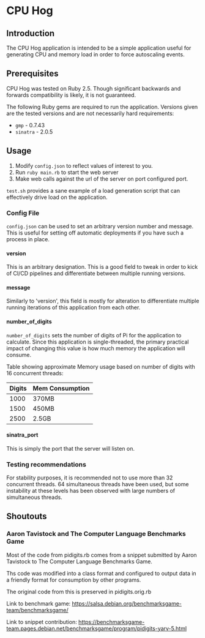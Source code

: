 # CPU Hog

## Introduction

The CPU Hog application is intended to be a simple application useful for generating
CPU and memory load in order to force autoscaling events.

## Prerequisites

CPU Hog was tested on Ruby 2.5. Though significant backwards and forwards
compatibility is likely, it is not guaranteed.

The following Ruby gems are required to run the application. Versions
given are the tested versions and are not necessarily hard requirements:

* `gmp` - 0.7.43
* `sinatra` - 2.0.5

## Usage

1. Modify `config.json` to reflect values of interest to you.
2. Run `ruby main.rb` to start the web server
3. Make web calls against the url of the server on port configured port.

`test.sh` provides a sane example of a load generation script that can
effectively drive load on the application.

### Config File

`config.json` can be used to set an arbitrary version number and message.
This is useful for setting off automatic deployments if you have such
a process in place.

#### version

This is an arbitrary designation. This is a good field to tweak in order
to kick of CI/CD pipelines and differentiate between multiple running
versions.

#### message
Similarly to 'version', this field is mostly for alteration to differentiate
multiple running iterations of this application from each other.

#### number_of_digits

`number_of_digits` sets the number of digits of Pi for the application to calculate.
Since this application is single-threaded, the primary practical impact
of changing this value is how much memory the application will consume.

Table showing approximate Memory usage based on number of digits with
16 concurrent threads:

|Digits | Mem Consumption|
|-----|-----|
|1000 |370MB|
|1500 |450MB|
|2500 |2.5GB|

#### sinatra_port

This is simply the port that the server will listen on.

### Testing recommendations
For stability purposes, it is recommended not to use more than 32
concurrent threads. 64 simultaneous threads have been used,
but some instability at these levels has been observed with large
numbers of simultaneous threads.

## Shoutouts

### Aaron Tavistock and The Computer Language Benchmarks Game

Most of the code from pidigits.rb comes from a snippet submitted
by Aaron Tavistock to The Computer Language Benchmarks Game.

Ths code was modified into a class format and configured to
output data in a friendly format for consumption by other
programs.

The original code from this is preserved in pidigits.orig.rb

Link to benchmark game:
https://salsa.debian.org/benchmarksgame-team/benchmarksgame/

Link to snippet contribution:
https://benchmarksgame-team.pages.debian.net/benchmarksgame/program/pidigits-yarv-5.html